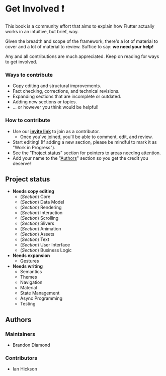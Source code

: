 # Get Involved ❗

This book is a community effort that aims to explain how Flutter actually works in an intuitive, but brief, way.

Given the breadth and scope of the framework, there's a lot of material to cover and a lot of material to review. Suffice to say: **we need your help!**

Any and all contributions are much appreciated. Keep on reading for ways to get involved.

### Ways to contribute

* Copy editing and structural improvements.
* Fact checking, corrections, and technical revisions.
* Expanding sections that are incomplete or outdated.
* Adding new sections or topics.
* ... or however you think would be helpful!

### How to contribute

* Use our [**invite link**](https://app.gitbook.com/invite/flutter-internals?invite=-Lz8eupmUYQGm6UH34Dq) to join as a contributor.
  * Once you've joined, you'll be able to comment, edit, and review.
* Start editing! \(If adding a new section, please be mindful to mark it as "Work in Progress"\).
* See the "[Project status](get-involved.md#project-status)" section for pointers to areas needing attention.
* Add your name to the "[Authors](get-involved.md#authors)" section so you get the credit you deserve!

## Project status

* **Needs copy editing**
  * \(_Section_\) Core
  * \(_Section_\) Data Model
  * \(_Section_\) Rendering
  * \(_Section_\) Interaction
  * \(_Section_\) Scrolling
  * \(_Section_\) Slivers
  * \(_Section_\) Animation
  * \(_Section_\) Assets
  * \(_Section_\) Text
  * \(_Section_\) User Interface
  * \(_Section_\) Business Logic
* **Needs expansion**
  * Gestures
* **Needs writing**
  * Semantics
  * Themes
  * Navigation
  * Material
  * State Management
  * Async Programming
  * Testing

## Authors

### Maintainers

* Brandon Diamond

### Contributors

* Ian Hickson



